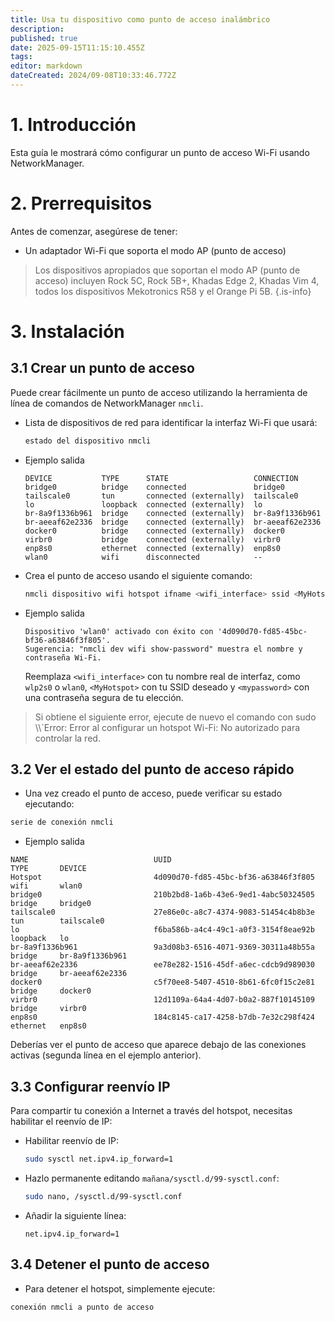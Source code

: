 ```yaml
---
title: Usa tu dispositivo como punto de acceso inalámbrico
description:
published: true
date: 2025-09-15T11:15:10.455Z
tags:
editor: markdown
dateCreated: 2024/09-08T10:33:46.772Z
---
```


# 1. Introducción

Esta guía le mostrará cómo configurar un punto de acceso Wi-Fi usando NetworkManager.

# 2. Prerrequisitos

Antes de comenzar, asegúrese de tener:

- Un adaptador Wi-Fi que soporta el modo AP (punto de acceso)

> Los dispositivos apropiados que soportan el modo AP (punto de acceso) incluyen Rock 5C, Rock 5B+, Khadas Edge 2, Khadas Vim 4, todos los dispositivos Mekotronics R58 y el Orange Pi 5B.
> {.is-info}

# 3. Instalación

## 3.1 Crear un punto de acceso

Puede crear fácilmente un punto de acceso utilizando la herramienta de línea de comandos de NetworkManager `nmcli`.

- Lista de dispositivos de red para identificar la interfaz Wi-Fi que usará:

  ```bash
  estado del dispositivo nmcli
  ```

- Ejemplo salida
  ```
  DEVICE           TYPE      STATE                   CONNECTION      
  bridge0          bridge    connected               bridge0         
  tailscale0       tun       connected (externally)  tailscale0      
  lo               loopback  connected (externally)  lo              
  br-8a9f1336b961  bridge    connected (externally)  br-8a9f1336b961 
  br-aeeaf62e2336  bridge    connected (externally)  br-aeeaf62e2336 
  docker0          bridge    connected (externally)  docker0         
  virbr0           bridge    connected (externally)  virbr0          
  enp8s0           ethernet  connected (externally)  enp8s0          
  wlan0            wifi      disconnected            --   
  ```

- Crea el punto de acceso usando el siguiente comando:

  ```bash
  nmcli dispositivo wifi hotspot ifname <wifi_interface> ssid <MyHotspot> password <mypassword>
  ```

- Ejemplo salida
  ```
  Dispositivo 'wlan0' activado con éxito con '4d090d70-fd85-45bc-bf36-a63846f3f805'. 
  Sugerencia: "nmcli dev wifi show-password" muestra el nombre y contraseña Wi-Fi.
  ```
  Reemplaza `<wifi_interface>` con tu nombre real de interfaz, como `wlp2s0` o `wlan0`, `<MyHotspot>` con tu SSID deseado y `<mypassword>` con una contraseña segura de tu elección.

> Si obtiene el siguiente error, ejecute de nuevo el comando con sudo
> \\\\\`Error: Error al configurar un hotspot Wi-Fi: No autorizado para controlar la red.

## 3.2 Ver el estado del punto de acceso rápido

- Una vez creado el punto de acceso, puede verificar su estado ejecutando:

```bash
serie de conexión nmcli
```

- Ejemplo salida

```
NAME                            UUID                                  TYPE       DEVICE          
Hotspot                         4d090d70-fd85-45bc-bf36-a63846f3f805  wifi       wlan0           
bridge0                         210b2bd8-1a6b-43e6-9ed1-4abc50324505  bridge     bridge0         
tailscale0                      27e86e0c-a8c7-4374-9083-51454c4b8b3e  tun        tailscale0      
lo                              f6ba586b-a4c4-49c1-a0f3-3154f8eae92b  loopback   lo              
br-8a9f1336b961                 9a3d08b3-6516-4071-9369-30311a48b55a  bridge     br-8a9f1336b961 
br-aeeaf62e2336                 ee78e282-1516-45df-a6ec-cdcb9d989030  bridge     br-aeeaf62e2336 
docker0                         c5f70ee8-5407-4510-8b61-6fc0f15c2e81  bridge     docker0         
virbr0                          12d1109a-64a4-4d07-b0a2-887f10145109  bridge     virbr0          
enp8s0                          184c8145-ca17-4258-b7db-7e32c298f424  ethernet   enp8s0
```

Deberías ver el punto de acceso que aparece debajo de las conexiones activas (segunda línea en el ejemplo anterior).

## 3.3 Configurar reenvío IP

Para compartir tu conexión a Internet a través del hotspot, necesitas habilitar el reenvío de IP:

- Habilitar reenvío de IP:

  ```bash
  sudo sysctl net.ipv4.ip_forward=1
  ```

- Hazlo permanente editando `mañana/sysctl.d/99-sysctl.conf`:

  ```bash
  sudo nano, /sysctl.d/99-sysctl.conf
  ```

- Añadir la siguiente línea:

  ```
  net.ipv4.ip_forward=1
  ```

## 3.4 Detener el punto de acceso

- Para detener el hotspot, simplemente ejecute:

```bash
conexión nmcli a punto de acceso
```
